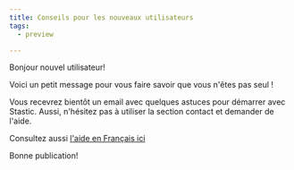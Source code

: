 ```yaml
---
title: Conseils pour les nouveaux utilisateurs
tags:
  - preview

---
```

Bonjour nouvel utilisateur! 

Voici un petit message pour vous faire savoir que vous n'êtes pas seul !

Vous recevrez bientôt un email avec quelques astuces pour démarrer avec Stastic. Aussi, n'hésitez pas à utiliser la section contact et demander de l'aide. 

Consultez aussi [l'aide en Français ici](/docs/fr/)

Bonne publication!

